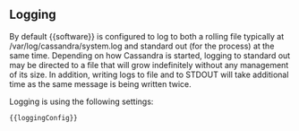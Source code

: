 ## Logging

By default {{software}} is configured to log to both a rolling file typically at /var/log/cassandra/system.log and standard out (for the process) at the same time. Depending on how Cassandra is started, logging to standard out may be directed to a file that will grow indefinitely without any management of its size. In addition, writing logs to file and to STDOUT will take additional time as the same message is being written twice.

Logging is using the following settings:  

```
{{loggingConfig}}
```
